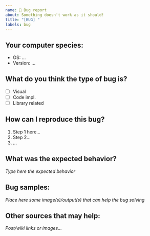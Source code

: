 ```yaml
---
name: 🐞 Bug report
about: Something doesn't work as it should!
title: "[BUG] "
labels: bug
---
```


## Your computer species:
- OS: ...
- Version: ...

## What do you think the type of bug is?
- [ ] Visual
- [ ] Code impl.
- [ ] Library related

## How can I reproduce this bug?
1. Step 1 here...
2. Step 2...
3. ...

## What was the expected behavior?
_Type here the expected behavior_

## Bug samples:
_Place here some image(s)/output(s) that can help the bug solving_

## Other sources that may help:
_Post/wiki links or images..._
